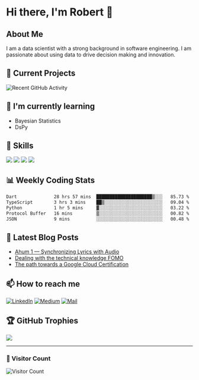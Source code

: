 # Hi there, I'm Robert 👋

## About Me
I am a data scientist with a strong background in software engineering. I am passionate about using data to drive decision making and innovation. 

## 🔭 Current Projects
<!-- This section can be automatically updated using GitHub Actions -->
![Recent GitHub Activity](https://github-readme-stats-damianr13s-projects.vercel.app/api?username=damianr13&show_icons=true&theme=radical)

## 🌱 I'm currently learning
<!-- You can manually update this section or use GitHub Actions to fetch from your pinned repositories -->
- Bayesian Statistics
- DsPy

## 💼 Skills
<!-- You can customize this section with your own skills -->
![](https://img.shields.io/badge/Code-Python-informational?style=flat&logo=python&logoColor=white&color=2bbc8a)
![](https://img.shields.io/badge/Framework-PyTorch-informational?style=flat&logo=pytorch&logoColor=white&color=2bbc8a)
![](https://img.shields.io/badge/Tools-Kubernetes-informational?style=flat&logo=kubernetes&logoColor=white&color=2bbc8a)
![](https://img.shields.io/badge/Tools-GoogleCloud-informational?style=flat&logo=googlecloud&logoColor=white&color=2bbc8a)

## 📊 Weekly Coding Stats
<!-- This section can be automatically updated using WakaTime and GitHub Actions -->
<!--START_SECTION:waka-->

```txt
Dart              28 hrs 57 mins  █████████████████████▒░░░   85.73 %
TypeScript        3 hrs 3 mins    ██▒░░░░░░░░░░░░░░░░░░░░░░   09.04 %
Python            1 hr 5 mins     ▓░░░░░░░░░░░░░░░░░░░░░░░░   03.22 %
Protocol Buffer   16 mins         ▒░░░░░░░░░░░░░░░░░░░░░░░░   00.82 %
JSON              9 mins          ░░░░░░░░░░░░░░░░░░░░░░░░░   00.48 %
```

<!--END_SECTION:waka-->

## 📝 Latest Blog Posts
<!-- This section can be automatically updated using GitHub Actions to fetch from Medium or your personal blog -->
<!-- BLOG-POST-LIST:START -->
- [Ahum 1 — Synchronizing Lyrics with Audio](https://medium.com/@damianr13/ahum-1-synchronizing-lyrics-with-audio-54f11dffa1f2?source=rss-498f3d84be93------2)
- [Dealing with the technical knowledge FOMO](https://medium.com/@damianr13/dealing-with-the-technical-knowledge-fomo-a8923557c659?source=rss-498f3d84be93------2)
- [The path towards a Google Cloud Certification](https://medium.com/@damianr13/the-path-towards-a-google-cloud-certification-220ff61a7741?source=rss-498f3d84be93------2)
<!-- BLOG-POST-LIST:END -->

## 📫 How to reach me
[![LinkedIn](https://img.shields.io/badge/LinkedIn-Connect-blue?style=flat&logo=linkedin&logoColor=white)](https://www.linkedin.com/in/damianr13/)
[![Medium](https://img.shields.io/badge/Medium-Follow-black?style=flat&logo=medium&logoColor=white)](https://medium.com/@damianr13)
[![Mail](https://img.shields.io/badge/Mail-Contact-blue?style=flat&logo=gmail&logoColor=white)](mailto:hej@adamiro.se)

## 🏆 GitHub Trophies
![](https://github-profile-trophy.vercel.app/?username=damianr13&theme=nord&column=7)

---

### 👀 Visitor Count
![Visitor Count](https://profile-counter.glitch.me/damianr13/count.svg)

<!--
**damianr13/damianr13** is a ✨ _special_ ✨ repository because its `README.md` (this file) appears on your GitHub profile.
-->
